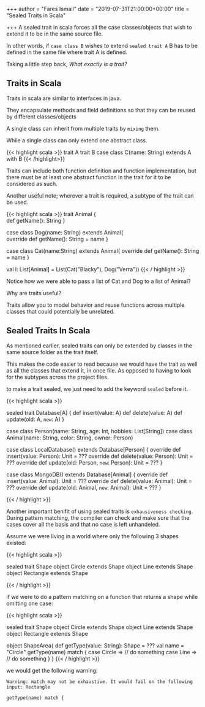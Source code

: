+++
author = "Fares Ismail"
date = "2019-07-31T21:00:00+00:00"
title = "Sealed Traits in Scala"

+++
A sealed trait in scala forces all the case classes/objects that wish to extend it to be in the same source file.

In other words, if `case class B` wishes to extend `sealed trait A` B has to be defined in the same file where trait A is defined.

Taking a little step back,  _What exactly is a trait?_

## Traits in Scala

Traits in scala are similar to interfaces in java.

They encapsulate methods and field definitions so that they can be reused by different classes/objects

A single class can inherit from multiple traits by `mixing` them.

While a single class can only extend one abstract class.

{{< highlight scala >}}
trait A
trait B
case class C(name: String) extends A with B
{{< /highlight>}}

Traits can include both function definition and function implementation, but there must be at least one abstract function in the trait for it to be considered as such.

Another useful note; wherever a trait is required, a subtype of the trait can be used.

{{< highlight scala >}}
trait Animal {  
  	def getName(): String
}

case class Dog(name: String) extends Animal{  
  	override def getName(): String = name
}

case class Cat(name:String) extends Animal{
  	override def getName(): String = name
}

val l: List[Animal] = List(Cat("Blacky"), Dog("Verra"))
{{< / highlight >}}

Notice how we were able to pass a list of Cat and Dog to a list of Animal?

Why are traits useful?

Traits allow you to model behavior and reuse functions across multiple classes that could potentially be unrelated.

## Sealed Traits In Scala

As mentioned earlier, sealed traits can only be extended by classes in the same source folder as the trait itself.

This makes the code easier to read because we would have the trait as well as all the classes that extend it, in once file. As opposed to having to look for the subtypes across the project files.

to make a trait sealed, we just need to add the keyword `sealed` before it.

{{< highlight scala >}}

sealed trait Database[A] {
  	def insert(value: A)
  	def delete(value: A)
  	def update(old: A, `new`: A)
}

case class Person(name: String, age: Int, hobbies: List[String])
case class Animal(name: String, color: String, owner: Person)

case class LocalDatabase() extends Database[Person] {
  	override def insert(value: Person): Unit = ???
  	override def delete(value: Person): Unit = ???
  	override def update(old: Person, `new`: Person): Unit = ???
}

case class MongoDB() extends Database[Animal] {
	override def insert(value: Animal): Unit = ???
  	override def delete(value: Animal): Unit = ???
  	override def update(old: Animal, `new`: Animal): Unit = ???
}

{{< / highlight >}}

Another important benifit of using sealed traits is `exhausiveness checking`. During pattern matching, the compiler can check and make sure that the cases cover all the basis and that no case is left unhandeled.

Assume we were living in a world where only the following 3 shapes existed:

{{< highlight scala >}}

sealed trait Shape
object Circle extends Shape
object Line extends Shape
object Rectangle extends Shape

{{< / highlight >}}

if we were to do a pattern matching on a function that returns a shape while omitting one case:

{{< highlight scala >}}

sealed trait Shape
object Circle extends Shape
object Line extends Shape
object Rectangle extends Shape

object ShapeArea{
  	def getType(value: String): Shape = ???
  	val name = "Circle"
  	getType(name) match {
    	case Circle => // do something
    	case Line   => // do something
  	}
}
{{< / highlight >}}

we would get the following warning:

    Warning: match may not be exhaustive. It would fail on the following input: Rectangle

    getType(name) match {
